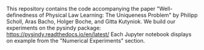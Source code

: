 This repository contains the code accompanying the paper "Well-definedness of Physical Law Learning: The Uniqueness Problem" by Philipp Scholl, Aras Bacho, Holger Boche, and Gitta Kutyniok. We build our experiments on the pysindy package: https://pysindy.readthedocs.io/en/latest/
Each Jupyter notebook displays on example from the "Numerical Experiments" section.
